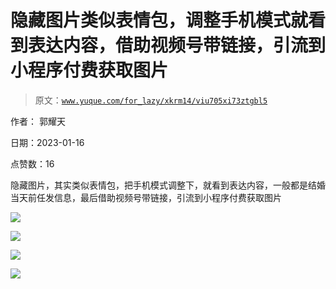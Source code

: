 # 隐藏图片类似表情包，调整手机模式就看到表达内容，借助视频号带链接，引流到小程序付费获取图片

> 原文：[`www.yuque.com/for_lazy/xkrm14/viu705xi73ztgbl5`](https://www.yuque.com/for_lazy/xkrm14/viu705xi73ztgbl5)



作者： 郭耀天 

日期：2023-01-16 

点赞数：16 

隐藏图片，其实类似表情包，把手机模式调整下，就看到表达内容，一般都是结婚当天前任发信息，最后借助视频号带链接，引流到小程序付费获取图片 

![](img/ec3c4c81d9a84e81a0cd5b8c5b52619f.png) 

![](img/8fc8fdcf51ac35a59d44a2242eca48c9.png) 

![](img/5ecf91c17d8cc233f404f7303d81bdf5.png) 

![](img/24cd15c950915e7c988fc550eac91552.png) 

